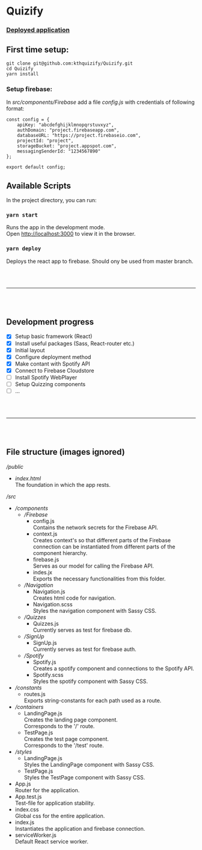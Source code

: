 # Quizify

### [Deployed application](https://quizify-a9936.firebaseapp.com/)

## First time setup:
```
git clone git@github.com:kthquizify/Quizify.git
cd Quizify
yarn install
```

### Setup firebase:
In *src/components/Firebase* add a file *config.js* with credentials of following format:
```
const config = {
    apiKey: "abcdefghijklmnopqrstuvxyz",
    authDomain: "project.firebaseapp.com",
    databaseURL: "https://project.firebaseio.com",
    projectId: "project",
    storageBucket: "project.appspot.com",
    messagingSenderId: "1234567890"
};

export default config;
```

## Available Scripts

In the project directory, you can run:

### `yarn start`

Runs the app in the development mode.<br>
Open [http://localhost:3000](http://localhost:3000) to view it in the browser.

### `yarn deploy`

Deploys the react app to firebase. Should ony be used from master branch.

<br/>
<br/>

---

<br/>
<br/>

## Development progress

- [x] Setup basic framework (React)
- [x] Install useful packages (Sass, React-router etc.)
- [x] Initial layout
- [x] Configure deployment method
- [x] Make contant with Spotify API
- [x] Connect to Firebase Cloudstore
- [ ] Install Spotify WebPlayer
- [ ] Setup Quizzing components
- [ ] ...

<br/>
<br/>

---

<br/>
<br/>

## File structure (images ignored)

*/public*
  * *index.html* 
    <br/>
    The foundation in which the app rests.

*/src*
  * */components*
    * */Firebase*
      * config.js
        <br/>
        Contains the network secrets for the Firebase API.
      * context.js
        <br/>
        Creates context's so that different parts of the Firebase connection can be instantiated from different parts of the component hierarchy.
      * firebase.js
        <br/>
        Serves as our model for calling the Firebase API.
      * indes.jx
        <br/>
        Exports the necessary functionalities from this folder.
    * */Navigation*
      * Navigation.js
        <br/>
        Creates html code for navigation.
      * Navigation.scss
        <br/>
        Styles the navigation component with Sassy CSS.
    * */Quizzes*
      * Quizzes.js
        <br/>
        Currently serves as test for firebase db.
    * */SignUp*
      * SignUp.js
        <br/>
        Currently serves as test for firebase auth.
    * */Spotify*
      * Spotify.js
        <br/>
        Creates a spotify component and connections to the Spotify API.
      * Spotify.scss
        <br/>
        Styles the spotify component with Sassy CSS.
  * */constants*
    * routes.js
      <br/>
      Exports string-constants for each path used as a route.
  * */containers*
    * LandingPage.js
      <br/>
      Creates the landing page component. <br/>
      Corresponds to the '/' route.
    * TestPage.js
      <br/>
      Creates the test page component. <br/>
      Corresponds to the '/test' route.
  * */styles*
    * LandingPage.js
      <br/>
      Styles the LandingPage component with Sassy CSS.
    * TestPage.js
      <br/>
      Styles the TestPage component with Sassy CSS.
  * App.js
    <br/>
    Router for the application.
  * App.test.js
    <br/>
    Test-file for application stability.
  * index.css
    <br/>
    Global css for the entire application.
  * index.js
    <br/>
    Instantiates the application and firebase connection.
  * serviceWorker.js
    <br/>
    Default React service worker.


